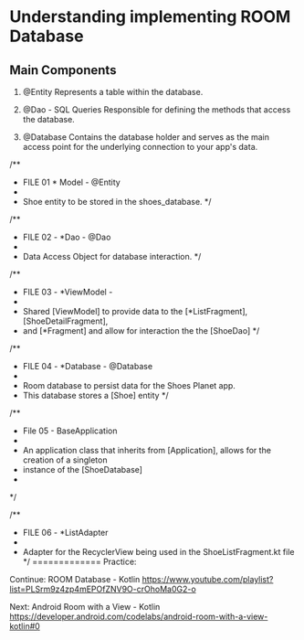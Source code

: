 # Understanding implementing ROOM Database

## Main Components

1. @Entity Represents a table within the database.

2. @Dao - SQL Queries Responsible for defining the methods that access the database.

3. @Database Contains the database holder and serves as the main access point for the underlying
   connection to your app's data.

/**

* FILE 01 * Model - @Entity
*
* Shoe entity to be stored in the shoes_database.
  */

/**

* FILE 02 - *Dao - @Dao
*
* Data Access Object for database interaction.
  */

/**

* FILE 03 - *ViewModel -
*
* Shared [ViewModel] to provide data to the [*ListFragment], [ShoeDetailFragment],
* and [*Fragment] and allow for interaction the the [ShoeDao]
  */

/**

* FILE 04 - *Database - @Database
*
* Room database to persist data for the Shoes Planet app.
* This database stores a [Shoe] entity
  */

/**

* File 05 - BaseApplication
*
* An application class that inherits from [Application], allows for the creation of a singleton
* instance of the [ShoeDatabase]
*

*/

/**

* FILE 06 - *ListAdapter
*
* Adapter for the RecyclerView being used in the ShoeListFragment.kt file
  */ ============= Practice:

Continue:
ROOM Database - Kotlin
https://www.youtube.com/playlist?list=PLSrm9z4zp4mEPOfZNV9O-crOhoMa0G2-o

Next: Android Room with a View - Kotlin
https://developer.android.com/codelabs/android-room-with-a-view-kotlin#0